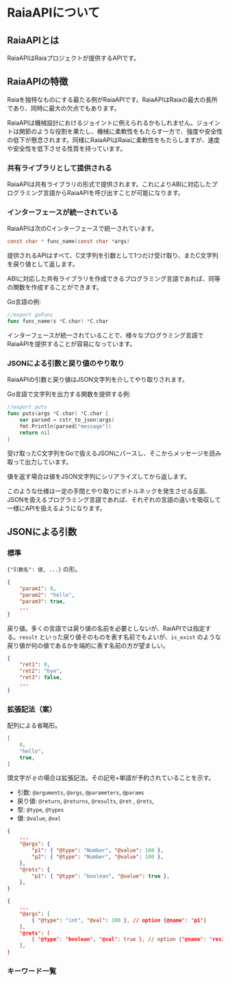 # RaiaAPIについて

## RaiaAPIとは

RaiaAPIはRaiaプロジェクトが提供するAPIです。

## RaiaAPIの特徴

Raiaを独特なものにする最たる例がRaiaAPIです。RaiaAPIはRaiaの最大の長所であり、同時に最大の欠点でもあります。

RaiaAPIは機械設計におけるジョイントに例えられるかもしれません。ジョイントは関節のような役割を果たし、機械に柔軟性をもたらす一方で、強度や安全性の低下が懸念されます。同様にRaiaAPIはRaiaに柔軟性をもたらしますが、速度や安全性を低下させる性質を持っています。

### 共有ライブラリとして提供される

RaiaAPIは共有ライブラリの形式で提供されます。これによりABIに対応したプログラミング言語からRaiaAPIを呼び出すことが可能になります。

### インターフェースが統一されている

RaiaAPIは次のCインターフェースで統一されています。

```c
const char * func_name(const char *args)
```

提供されるAPIはすべて、C文字列を引数として1つだけ受け取り、またC文字列を戻り値として返します。

ABIに対応した共有ライブラリを作成できるプログラミング言語であれば、同等の関数を作成することができます。

Go言語の例:

```go
//export goFunc
func func_name(s *C.char) *C.char
```

インターフェースが統一されていることで、様々なプログラミング言語でRaiaAPIを提供することが容易になっています。

### JSONによる引数と戻り値のやり取り

RaiaAPIの引数と戻り値はJSON文字列を介してやり取りされます。

Go言語で文字列を出力する関数を提供する例:

```go
//export puts
func puts(args *C.char) *C.char {
	var parsed = cstr_to_json(args)
	fmt.Println(parsed["message"])
	return nil
}
```

受け取ったC文字列をGoで扱えるJSONにパースし、そこからメッセージを読み取って出力しています。

値を返す場合は値をJSON文字列にシリアライズしてから返します。

このような仕様は一定の手間とやり取りにボトルネックを発生させる反面、JSONを扱えるプログラミング言語であれば、それぞれの言語の違いを吸収して一様にAPIを扱えるようになります。

## JSONによる引数

### 標準

`{"引数名": 値, ...}` の形。

```json
{
	"param1": 0,
	"param2": "hello",
	"param3": true,
	...
}
```

戻り値。多くの言語では戻り値の名前を必要としないが、RaiAPIでは指定する。`result` といった戻り値そのものを表す名前でもよいが、`is_exist` のような戻り値が何の値であるかを端的に表す名前の方が望ましい。

```json
{
	"ret1": 0,
	"ret2": "bye",
	"ret3": false,
	...
}
```

### 拡張記法（案）

配列による省略形。

```json
[
	0,
	"hello",
	true,
]
```

頭文字が `@` の場合は拡張記法。その記号+単語が予約されていることを示す。

- 引数: `@arguments`, `@args`, `@parameters`, `@params`
- 戻り値: `@return`, `@returns`, `@results`, `@ret` , `@rets`, 
- 型: `@type`, `@types`
- 値: `@value`, `@val`

```json
{
	...
	"@args": {
		"p1": { "@type": "Number", "@value": 100 },
		"p2": { "@type": "Number", "@value": 100 },
	},
	"@rets": {
		"p1": { "@type": "boolean", "@value": true },
	},
}
```

```json
{
	...
	"@args": [
		{ "@type": "int", "@val": 100 }, // option {@name": "p1"}
	],
	"@rets": [
		{ "@type": "boolean", "@val": true }, // option {"@name": "res1"}
	],
}
```

### キーワード一覧

